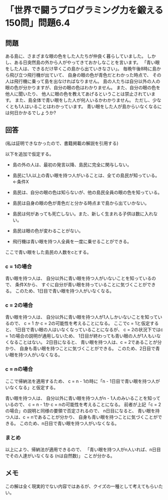 # 「世界で闘うプログラミング力を鍛える150問」問題6.4

## 問題

ある島に、さまざまな眼の色をした人たちが仲良く暮らしていました。
しかし、ある日突然島の外から人がやってきておかしなことを言います。
「青い眼をした人は、できるだけ早くこの島から出ていきなさい」。
毎晩午後8時に島から飛び立つ飛行機が出ていて、
自身の眼の色が青色だとわかった時点で、
その人は飛行機に乗って島を出なければなりません。
島の人たちは自分以外の人の眼の色が分かりますが、自分の眼の色はわかりません。
また、自分の眼の色を他人に聞いたり、
他人に眼の色を教えてあげるということは禁止されています。
また、島全体で青い眼をした人が何人いるかわかりません。
ただし、少なくとも1人はいることはわかっています。
青い眼をした人が島からいなくなるには何日かかるでしょうか?

## 回答

(私は証明できなかったので、書籍掲載の解説を引用する)

以下を追加で仮定する。

* 島の外の人は、最初の発言以降、島民に完全に関与しない。

* 島民に1人以上の青い眼を持つ人がいることは、全ての島民が知っている。 ←条件X
* 島民は、自分の眼の色は知らないが、他の島民全員の眼の色を知っている。
* 島民は自身の眼の色が青色だと分かる時点まで島から出ていかない。
* 島民は何があっても死亡しない。また、新しく生まれる子供は数に入れない。
* 島民は眼の色が変わることがない。
* 飛行機は青い眼を持つ人全員を一度に乗せることができる。

ここで青い眼をした島民の人数をcとする。

### c = 1の場合

青い眼を持つ人は、
自分以外に青い眼を持つ人がいないことを知っているので、
条件Xから、
すぐに自分が青い眼を持っていることに気づくことができる。
このため、1日目で青い眼を持つ人がいなくなる。

### c = 2の場合

青い眼を持つ人は、
自分以外に青い眼を持つ人が1人しかいないことを知っているので、
c = 1 か c = 2の可能性を考えることになる。
ここでc = 1と仮定すると、
1日目で青い眼の人はいなくなっていることになるが、
c = 2の状況下ではc = 1の場合の説明が通用しないため、
1日目が終わっても青い眼の人が1人もいなくなることはない。
2日目になると、
青い眼を持つ人は、c = 2であることが分かり、
自身も青い眼を持つことに気づくことができる。
このため、2日目で青い眼を持つ人がいなくなる。

### c = nの場合

ここで帰納法を適用するため、
c = n - 1の時に「n - 1日目で青い眼を持つ人がいなくなる」と仮定する。

青い眼を持つ人は、
自分以外に青い眼を持つ人がn - 1人のみいることを知っているので、
c = n - 1か c = nの可能性を考えることになる。
前者が上記「c = 2の場合」の説明と同様の要領で否定されるので、
n日目になると、
青い眼を持つ人は、c = nであることが分かり、
自身も青い眼を持つことに気づくことができる。
このため、n日目で青い眼を持つ人がいなくなる。

### まとめ

以上により、帰納法が適用できるので、
「青い眼を持つ人がn人いれば、n日目でその人達がいなくなる (nは自然数)」
ことが分かる。

## メモ

この解は全く現実的でない内容ではあるが、クイズの一種として考えてもらいたい。
